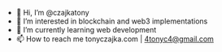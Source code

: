 - 👋 Hi, I’m @czajkatony
- 👀 I’m interested in blockchain and web3 implementations
- 🌱 I’m currently learning web development
- 📫 How to reach me tonyczajka.com | 4tonyc4@gmail.com

<!---
czajkatony/czajkatony is a ✨ special ✨ repository because its `README.md` (this file) appears on your GitHub profile.
You can click the Preview link to take a look at your changes.
--->
